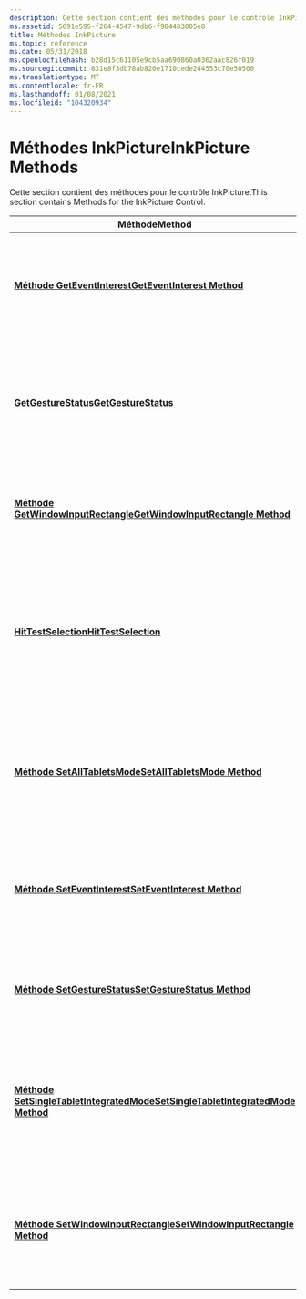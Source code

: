 ```yaml
---
description: Cette section contient des méthodes pour le contrôle InkPicture.
ms.assetid: 5691e595-f264-4547-9db6-f984483005e8
title: Méthodes InkPicture
ms.topic: reference
ms.date: 05/31/2018
ms.openlocfilehash: b28d15c61105e9cb5aa690860a0362aac826f019
ms.sourcegitcommit: 831e8f3db78ab820e1710cede244553c70e50500
ms.translationtype: MT
ms.contentlocale: fr-FR
ms.lasthandoff: 01/08/2021
ms.locfileid: "104320934"
---
```

# <a name="inkpicture-methods"></a><span data-ttu-id="1efc1-103">Méthodes InkPicture</span><span class="sxs-lookup"><span data-stu-id="1efc1-103">InkPicture Methods</span></span>

<span data-ttu-id="1efc1-104">Cette section contient des méthodes pour le contrôle InkPicture.</span><span class="sxs-lookup"><span data-stu-id="1efc1-104">This section contains Methods for the InkPicture Control.</span></span>



| <span data-ttu-id="1efc1-105">Méthode</span><span class="sxs-lookup"><span data-stu-id="1efc1-105">Method</span></span>                                                                                   | <span data-ttu-id="1efc1-106">Description</span><span class="sxs-lookup"><span data-stu-id="1efc1-106">Description</span></span>                                                                                                                                                                      |
|------------------------------------------------------------------------------------------|----------------------------------------------------------------------------------------------------------------------------------------------------------------------------------|
| [<span data-ttu-id="1efc1-107">**Méthode GetEventInterest**</span><span class="sxs-lookup"><span data-stu-id="1efc1-107">**GetEventInterest Method**</span></span>](/windows/desktop/api/msinkaut/nf-msinkaut-iinkpicture-geteventinterest)                           | <span data-ttu-id="1efc1-108">Récupère une valeur qui indique si le contrôle [InkPicture](inkpicture-control-reference.md) s’intéresse à un événement particulier.</span><span class="sxs-lookup"><span data-stu-id="1efc1-108">Retrieves a value that indicates whether the [InkPicture](inkpicture-control-reference.md) control has interest in a particular event.</span></span><br/>                               |
| [<span data-ttu-id="1efc1-109">**GetGestureStatus**</span><span class="sxs-lookup"><span data-stu-id="1efc1-109">**GetGestureStatus**</span></span>](/windows/desktop/api/msinkaut/nf-msinkaut-iinkpicture-getgesturestatus)                                  | <span data-ttu-id="1efc1-110">Récupère une valeur qui indique si le contrôle [InkPicture](inkpicture-control-reference.md) présente un intérêt pour un mouvement d’application particulier.</span><span class="sxs-lookup"><span data-stu-id="1efc1-110">Retrieves a value that indicates whether the [InkPicture](inkpicture-control-reference.md) control has interest in a particular application gesture.</span></span><br/>                 |
| [<span data-ttu-id="1efc1-111">**Méthode GetWindowInputRectangle**</span><span class="sxs-lookup"><span data-stu-id="1efc1-111">**GetWindowInputRectangle Method**</span></span>](/windows/desktop/api/msinkaut/nf-msinkaut-iinkpicture-getwindowinputrectangle)             | <span data-ttu-id="1efc1-112">Retourne le rectangle de la fenêtre, en pixels, au sein duquel l’encre est dessinée.</span><span class="sxs-lookup"><span data-stu-id="1efc1-112">Returns the window rectangle, in pixels, within which ink is drawn.</span></span><br/>                                                                                                   |
| [<span data-ttu-id="1efc1-113">**HitTestSelection**</span><span class="sxs-lookup"><span data-stu-id="1efc1-113">**HitTestSelection**</span></span>](/windows/desktop/api/msinkaut/nf-msinkaut-iinkpicture-hittestselection)                                  | <span data-ttu-id="1efc1-114">Récupère un membre de l’énumération [**SelectionHitResult**](/windows/desktop/api/msinkaut/ne-msinkaut-selectionhitresult) , qui spécifie la partie d’une sélection qui, le cas échéant, a été atteinte pendant un test de positionnement.</span><span class="sxs-lookup"><span data-stu-id="1efc1-114">Retrieves a member of the [**SelectionHitResult**](/windows/desktop/api/msinkaut/ne-msinkaut-selectionhitresult) enumeration, which specifies which part of a selection, if any, was hit during a hit test.</span></span><br/> |
| [<span data-ttu-id="1efc1-115">**Méthode SetAllTabletsMode**</span><span class="sxs-lookup"><span data-stu-id="1efc1-115">**SetAllTabletsMode Method**</span></span>](/windows/desktop/api/msinkaut/nf-msinkaut-iinkpicture-setalltabletsmode)                         | <span data-ttu-id="1efc1-116">Permet au contrôle [InkPicture](inkpicture-control-reference.md) de collecter de l’encre à partir de n’importe quelle tablette attachée au Tablet PC.</span><span class="sxs-lookup"><span data-stu-id="1efc1-116">Enables the [InkPicture](inkpicture-control-reference.md) control to collect ink from any tablet attached to the Tablet PC.</span></span><br/>                                          |
| [<span data-ttu-id="1efc1-117">**Méthode SetEventInterest**</span><span class="sxs-lookup"><span data-stu-id="1efc1-117">**SetEventInterest Method**</span></span>](/windows/desktop/api/msinkaut/nf-msinkaut-iinkpicture-seteventinterest)                           | <span data-ttu-id="1efc1-118">Modifie une valeur qui indique si un contrôle [InkPicture](inkpicture-control-reference.md) présente un intérêt dans un événement spécifié.</span><span class="sxs-lookup"><span data-stu-id="1efc1-118">Modifies a value that indicates whether an [InkPicture](inkpicture-control-reference.md) control has interest in a specified event.</span></span><br/>                                  |
| [<span data-ttu-id="1efc1-119">**Méthode SetGestureStatus**</span><span class="sxs-lookup"><span data-stu-id="1efc1-119">**SetGestureStatus Method**</span></span>](/windows/desktop/api/msinkaut/nf-msinkaut-iinkpicture-setgesturestatus)                           | <span data-ttu-id="1efc1-120">Modifie l’intérêt de l’objet [InkPicture](inkpicture-control-reference.md) dans un mouvement d’application spécifié.</span><span class="sxs-lookup"><span data-stu-id="1efc1-120">Modifies the interest of the [InkPicture](inkpicture-control-reference.md) object in a specified application gesture.</span></span><br/>                                                |
| [<span data-ttu-id="1efc1-121">**Méthode SetSingleTabletIntegratedMode**</span><span class="sxs-lookup"><span data-stu-id="1efc1-121">**SetSingleTabletIntegratedMode Method**</span></span>](/windows/desktop/api/msinkaut/nf-msinkaut-iinkpicture-setsingletabletintegratedmode) | <span data-ttu-id="1efc1-122">Modifie le contrôle [InkPicture](inkpicture-control-reference.md) pour collecter l’encre à partir d’une seule tablette attachée au Tablet PC.</span><span class="sxs-lookup"><span data-stu-id="1efc1-122">Modifies the [InkPicture](inkpicture-control-reference.md) control to collect ink from only one tablet attached to the Tablet PC.</span></span> <span data-ttu-id="1efc1-123">L’encre d’autres tablettes est ignorée.</span><span class="sxs-lookup"><span data-stu-id="1efc1-123">Ink from other tablets is ignored.</span></span><br/> |
| [<span data-ttu-id="1efc1-124">**Méthode SetWindowInputRectangle**</span><span class="sxs-lookup"><span data-stu-id="1efc1-124">**SetWindowInputRectangle Method**</span></span>](/windows/desktop/api/msinkaut/nf-msinkaut-iinkpicture-setwindowinputrectangle)             | <span data-ttu-id="1efc1-125">Spécifie le rectangle de la fenêtre à définir, en coordonnées de la fenêtre, dans laquelle l’encre est dessinée.</span><span class="sxs-lookup"><span data-stu-id="1efc1-125">Specifies the window rectangle to set, in window coordinates, within which ink is drawn.</span></span><br/>                                                                              |



 

 

 




